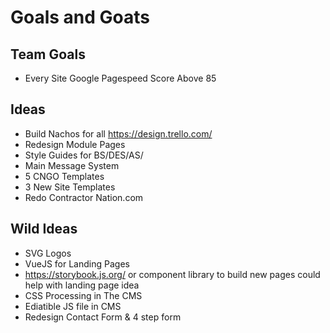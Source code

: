 # Goals and Goats

## Team Goals 
- Every Site Google Pagespeed Score Above 85


## Ideas 
- Build Nachos for all https://design.trello.com/
- Redesign Module Pages
- Style Guides for BS/DES/AS/
- Main Message System
- 5 CNGO Templates
- 3 New Site Templates
- Redo Contractor Nation.com 


## Wild Ideas
- SVG Logos
- VueJS for Landing Pages
- https://storybook.js.org/  or component library to build new pages could help with landing page idea
- CSS Processing in The CMS
- Ediatible JS file in CMS
- Redesign Contact Form & 4 step form
